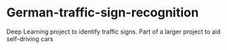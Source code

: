# German-traffic-sign-recognition
Deep Learning project to identify traffic signs. Part of a larger project to aid self-driving cars
